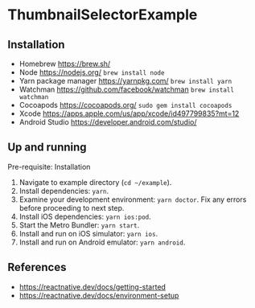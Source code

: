 # ThumbnailSelectorExample

## Installation

- Homebrew <https://brew.sh/>
- Node <https://nodejs.org/> `brew install node`
- Yarn package manager <https://yarnpkg.com/> `brew install yarn`
- Watchman <https://github.com/facebook/watchman> `brew install watchman`
- Cocoapods <https://cocoapods.org/> `sudo gem install cocoapods`
- Xcode <https://apps.apple.com/us/app/xcode/id497799835?mt=12>
- Android Studio <https://developer.android.com/studio/>

## Up and running

Pre-requisite: Installation

1. Navigate to example directory (`cd ~/example`).
2. Install dependencies: `yarn`.
3. Examine your development environment: `yarn doctor`. Fix any errors before proceeding to next step.
4. Install iOS dependencies: `yarn ios:pod`.
5. Start the Metro Bundler: `yarn start`.
6. Install and run on iOS simulator: `yarn ios`.
7. Install and run on Android emulator: `yarn android`.

## References

- <https://reactnative.dev/docs/getting-started>
- <https://reactnative.dev/docs/environment-setup>
